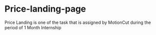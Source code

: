 # Price-landing-page
Price Landing is one of the task that is assigned by MotionCut during the period of 1 Month Internship
